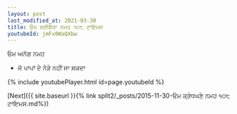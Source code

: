 ```yaml
---
layout: post
last_modified_at: 2021-03-30
title: ਓਮ ਸ਼ਰੀਸ਼ੈਯਾ ਨਮਹ ੧੦੮ ਟਾਇਮਸ
youtubeId: jmFx0WaQXbw
---
```

 
 
 ਓਮ ਅਨੱਗ ਨਮਹ  
 
 -  ਜੋ ਪਾਪਾਂ ਦੇ ਨੇੜੇ ਨਹੀਂ ਜਾ ਸਕਦਾ 
 
  
 
  
 
 
 
 
 
 


{% include youtubePlayer.html id=page.youtubeId %}
 
[Next]({{ site.baseurl }}{% link  split2/_posts/2015-11-30-ਓਮ ਕ੍ਰੋਧਘਣੇ ਨਮਹ ੧੦੮ ਟਾਇਮਸ.md%})
 
